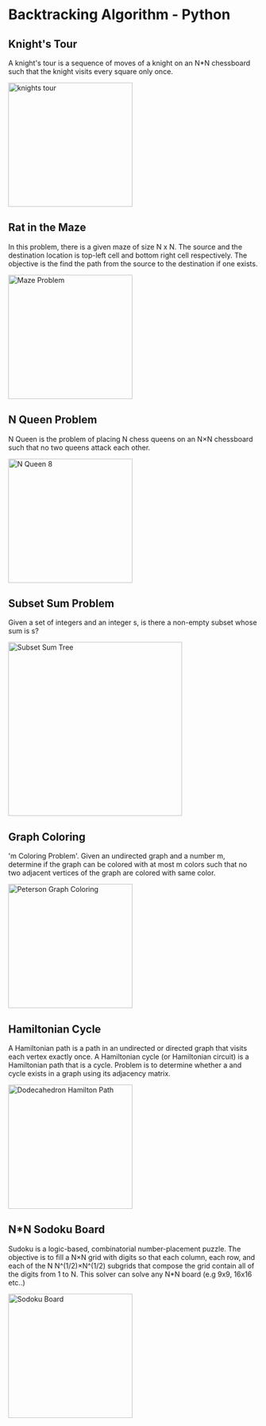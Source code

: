 # Backtracking Algorithm - Python


## Knight's Tour

A knight's tour is a sequence of moves of a knight on an N*N chessboard such that the knight visits every square only once.

<img src="https://upload.wikimedia.org/wikipedia/commons/d/da/Knight%27s_tour_anim_2.gif" alt="knights tour" width="250"/>

## Rat in the Maze

In this problem, there is a given maze of size N x N. The source and the destination location is top-left cell and bottom right cell respectively. The objective is the find the path from the source to the destination if one exists.

<img src="https://www.geeksforgeeks.org/wp-content/uploads/ratinmaze_filled11.png" alt="Maze Problem" width="250"/>

## N Queen Problem

N Queen is the problem of placing N chess queens on an N×N chessboard such that no two queens attack each other.

<img src="https://upload.wikimedia.org/wikipedia/commons/1/1f/Eight-queens-animation.gif" alt="N Queen 8" width="250"/>

## Subset Sum Problem

Given a set of integers and an integer s, is there a non-empty subset whose sum is s?

<img src="https://media.geeksforgeeks.org/wp-content/uploads/subsetSum_Backtracking.jpg" alt="Subset Sum Tree" width="350"/>


## Graph Coloring

'm Coloring Problem'. Given an undirected graph and a number m, determine if the graph can be colored with at most m colors such that no two adjacent vertices of the graph are colored with same color.

<img src="https://upload.wikimedia.org/wikipedia/commons/9/90/Petersen_graph_3-coloring.svg" alt="Peterson Graph Coloring" width="250"/>

## Hamiltonian Cycle

A Hamiltonian path is a path in an undirected or directed graph that visits each vertex exactly once. A Hamiltonian cycle (or Hamiltonian circuit) is a Hamiltonian path that is a cycle. Problem is to determine whether a and cycle exists in a graph using its adjacency matrix.

<img src="https://upload.wikimedia.org/wikipedia/commons/6/6c/Hamiltonian_path_3d.svg" alt="Dodecahedron Hamilton Path" width="250"/>

## N*N Sodoku Board

Sudoku is a logic-based, combinatorial number-placement puzzle. The objective is to fill a N×N grid with digits so that each column, each row, and each of the N N^(1/2)×N^(1/2) subgrids that compose the grid contain all of the digits from 1 to N.
This solver can solve any N*N board (e.g 9x9, 16x16 etc..)

<img src="https://upload.wikimedia.org/wikipedia/commons/6/6e/The_first_discovered_minimal_9x9_Sudoku_puzzle_with_40_givens.png" alt="Sodoku Board" width="250"/>
